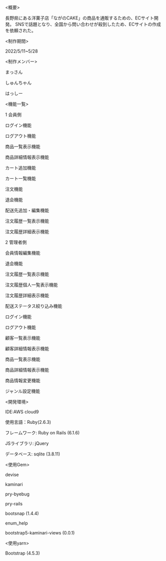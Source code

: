 <概要>

長野県にある洋菓子店「ながのCAKE」の商品を通販するための、ECサイト開発。
SNSで話題となり、全国から問い合わせが殺到したため、ECサイトの作成を依頼された。

<制作期間>

2022/5/11~5/28

<制作メンバー>

まっさん

しゅんちゃん

はっしー


<機能一覧>

1 会員側

ログイン機能

ログアウト機能

商品一覧表示機能

商品詳細情報表示機能

カート追加機能

カート一覧機能

注文機能

退会機能

配送先追加・編集機能

注文履歴一覧表示機能

注文履歴詳細表示機能


2 管理者側

会員情報編集機能

退会機能

注文履歴一覧表示機能

注文履歴個人一覧表示機能

注文履歴詳細表示機能

配送ステータス絞り込み機能

ログイン機能

ログアウト機能

顧客一覧表示機能

顧客詳細情報表示機能

商品一覧表示機能

商品詳細情報表示機能

商品情報変更機能

ジャンル設定機能


<開発環境>

IDE:AWS cloud9

使用言語：Ruby(2.6.3)

フレームワーク: Ruby on Rails (6.1.6)

JSライブラリ: jQuery

データベース: sqlite (3.8.11)

<使用Gem>

devise

kaminari

pry-byebug

pry-rails

bootsnap (1.4.4)

enum_help

bootstrap5-kaminari-views (0.0.1)

<使用yarn>

Bootstrap (4.5.3)
